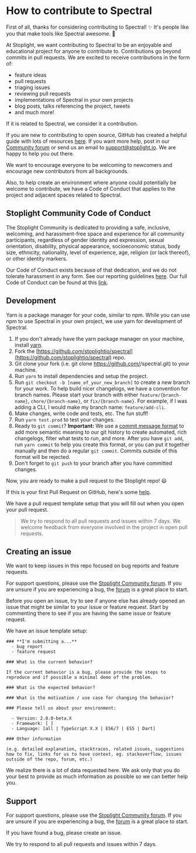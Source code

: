 # How to contribute to Spectral

First of all, thanks for considering contributing to Spectral! ✨ It's people like you that make tools like Spectral awesome. 💖

At Stoplight, we want contributing to Spectral to be an enjoyable and educational project for anyone to contribute to. Contributions go beyond commits in pull requests. We are excited to receive contributions in the form of:

- feature ideas
- pull requests
- triaging issues
- reviewing pull requests
- implementations of Spectral in your own projects
- blog posts, talks referencing the project, tweets
- and much more!

If it is related to Spectral, we consider it a contribution. 

If you are new to contributing to open source, GitHub has created a helpful guide with lots of resources [here](https://opensource.guide/how-to-contribute/). If you want more help, post in our [Community forum](https://community.stoplight.io/c/open-source) or send us an email to [support@stoplight.io](mailto:support@stoplight.io). We are happy to help you out there. 

We want to encourage everyone to be welcoming to newcomers and encourage new contributors from all backgrounds.

Also, to help create an environment where anyone could potentially be welcome to contribute, we have a Code of Conduct that applies to the project and adjacent spaces related to Spectral. 

## Stoplight Community Code of Conduct

The Stoplight Community is dedicated to providing a safe, inclusive, welcoming, and harassment-free space and experience for all community participants, regardless of gender identity and expression, sexual orientation, disability, physical appearance, socioeconomic status, body size, ethnicity, nationality, level of experience, age, religion (or lack thereof), or other identity markers. 

Our Code of Conduct exists because of that dedication, and we do not tolerate harassment in any form. See our reporting guidelines [here](https://github.com/stoplightio/code-of-conduct/blob/master/incident-reporting.md). Our full Code of Conduct can be found at this [link](https://github.com/stoplightio/code-of-conduct/blob/master/long-form-code-of-conduct.md#long-form-code-of-conduct).

## Development

Yarn is a package manager for your code, similar to npm. While you can use npm to use Spectral in your own project, we use yarn for development of Spectral.

1. If you don't already have the yarn package manager on your machine, install [yarn](https://yarnpkg.com/lang/en/docs/install/).
2. Fork the [https://github.com/stoplightio/spectral](https://github.com/stoplightio/spectral) repo.
3. Git clone your fork (i.e. git clone https://github.com/<your-username>/spectral.git) to your machine.
4. Run `yarn` to install dependencies and setup the project.
5. Run `git checkout -b [name_of_your_new_branch]` to create a new branch for your work. To help build nicer changelogs, we have a convention for branch names. Please start your branch with either `feature/{branch-name}`, `chore/{branch-name}`, or `fix/{branch-name}`. For example, if I was adding a CLI, I would make my branch name: `feature/add-cli`. 
6. Make changes, write code and tests, etc. The fun stuff!
7. Run `yarn test.prod` to test your changes.
8. Ready to `git commit`? **Important:** We use a [commit message format](https://www.conventionalcommits.org/en/v1.0.0-beta.3/) to add more semantic meaning to our git history to create automated, rich changelogs, filter what tests to run, and more. After you have `git add`, run `yarn commit` to help you create this format, or you can put it together manually and then do a regular `git commit`. Commits outside of this format will be rejected.
9. Don't forget to `git push` to your branch after you have committed changes. 

Now, you are ready to make a pull request to the Stoplight repo! 😃

If this is your first Pull Request on GitHub, here's some [help](https://egghead.io/lessons/javascript-how-to-create-a-pull-request-on-github). 

We have a pull request template setup that you will fill out when you open your pull request. 

> We try to respond to all pull requests and issues within 7 days. We welcome feedback from everyone involved in the project in open pull requests. 

## Creating an issue

We want to keep issues in this repo focused on bug reports and feature requests. 

For support questions, please use the [Stoplight Community forum](https://community.stoplight.io/c/open-source). If you are unsure if you are experiencing a bug, the [forum](https://community.stoplight.io/c/open-source) is a great place to start.

Before you open an issue, try to see if anyone else has already opened an issue that might be similar to your issue or feature request. Start by commenting there to see if you are having the same issue or feature request. 

We have an issue template setup: 

```
### **I'm submitting a...**
  - bug report
  - feature request

### What is the current behavior?

If the current behavior is a bug, please provide the steps to reproduce and if possible a minimal demo of the problem.

### What is the expected behavior?

### What is the motivation / use case for changing the behavior?

### Please tell us about your environment:

  - Version: 2.0.0-beta.X
  - Framework: [ ]
  - Language: [all | TypeScript X.X | ES6/7 | ES5 | Dart]

### Other information

(e.g. detailed explanation, stacktraces, related issues, suggestions how to fix, links for us to have context, eg. stackoverflow, issues outside of the repo, forum, etc.)
```

We realize there is a lot of data requested here. We ask only that you do your best to provide as much information as possible so we can better help you.

## Support

For support questions, please use the [Stoplight Community forum](https://community.stoplight.io/c/open-source). If you are unsure if you are experiencing a bug, the [forum](https://community.stoplight.io/c/open-source) is a great place to start.

If you have found a bug, please create an issue. 

We try to respond to all pull requests and issues within 7 days.
